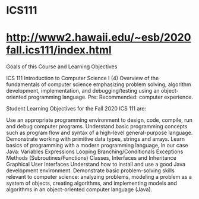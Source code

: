 # ICS111
# http://www2.hawaii.edu/~esb/2020fall.ics111/index.html

Goals of this Course and Learning Objectives

ICS 111 Introduction to Computer Science I (4)
Overview of the fundamentals of computer science emphasizing problem solving, algorithm development, implementation, and debugging/testing using an object-oriented programming language. Pre: Recommended: computer experience.

Student Learning Objectives for the Fall 2020 ICS 111 are:

Use an appropriate programming environment to design, code, compile, run and debug computer programs.
Understand basic programming concepts such as program flow and syntax of a high-level general-purpose language.
Demonstrate working with primitive data types, strings and arrays.
Learn basics of programming with a modern programming language, in our case Java:
Variables
Expressions
Looping
Branching/Conditionals
Exceptions
Methods (Subroutines/Functions)
Classes, Interfaces and Inheritance
Graphical User Interfaces
Understand how to install and use a good Java development environment.
Demonstrate basic problem-solving skills relevant to computer science: analyzing problems, modeling a problem as a system of objects, creating algorithms, and implementing models and algorithms in an object-oriented computer language (Java).
